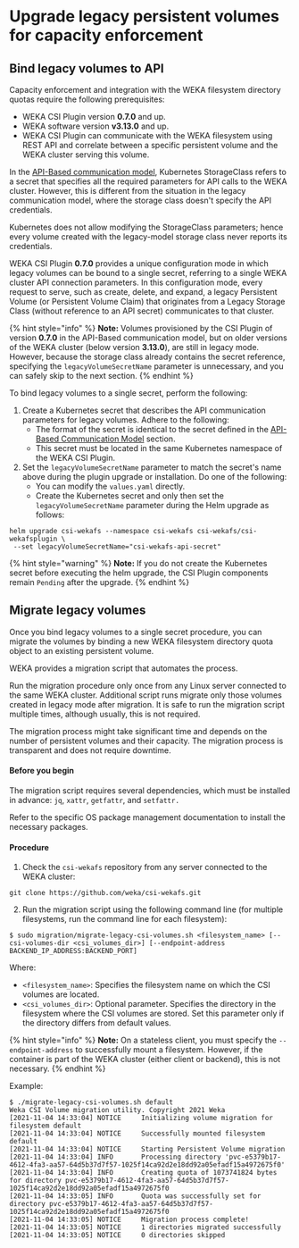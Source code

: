 # Upgrade legacy persistent volumes for capacity enforcement

## Bind legacy volumes to API

Capacity enforcement and integration with the WEKA filesystem directory quotas require the following prerequisites:

* WEKA CSI Plugin version **0.7.0** and up.
* WEKA software version **v3.13.0** and up.
* WEKA CSI Plugin can communicate with the WEKA filesystem using REST API and correlate between a specific persistent volume and the WEKA cluster serving this volume.

In the [API-Based communication model](storage-class-configurations.md#api-based-communication-model), Kubernetes StorageClass refers to a secret that specifies all the required parameters for API calls to the WEKA cluster. However, this is different from the situation in the legacy communication model, where the storage class doesn't specify the API credentials.&#x20;

Kubernetes does not allow modifying the StorageClass parameters; hence every volume created with the legacy-model storage class never reports its credentials.

WEKA CSI Plugin **0.7.0** provides a unique configuration mode in which legacy volumes can be bound to a single secret, referring to a single WEKA cluster API connection parameters. In this configuration mode, every request to serve, such as create, delete, and expand, a legacy Persistent Volume (or Persistent Volume Claim) that originates from a Legacy Storage Class (without reference to an API secret) communicates to that cluster.

{% hint style="info" %}
**Note:** Volumes provisioned by the CSI Plugin of version **0.7.0** in the API-Based communication model, but on older versions of the WEKA cluster (below version **3.13.0**), are still in legacy mode. However, because the storage class already contains the secret reference, specifying the `legacyVolumeSecretName` parameter is unnecessary, and you can safely skip to the next section.
{% endhint %}

To bind legacy volumes to a single secret, perform the following:

1. Create a Kubernetes secret that describes the API communication parameters for legacy volumes. Adhere to the following:
   * The format of the secret is identical to the secret defined in the [API-Based Communication Model](upgrade-legacy-persistent-volumes-for-capacity-enforcement.md#api-based-communication-model) section.
   * This secret must be located in the same Kubernetes namespace of the WEKA CSI Plugin.
2. Set the `legacyVolumeSecretName` parameter to match the secret's name above during the plugin upgrade or installation. Do one of the following:
   * You can modify the `values.yaml` directly.
   * Create the Kubernetes secret and only then set the `legacyVolumeSecretName` parameter during the Helm upgrade as follows:

```
helm upgrade csi-wekafs --namespace csi-wekafs csi-wekafs/csi-wekafsplugin \
 --set legacyVolumeSecretName="csi-wekafs-api-secret"

```

{% hint style="warning" %}
**Note:** If you do not create the Kubernetes secret before executing the helm upgrade, the CSI Plugin components remain `Pending` after the upgrade.
{% endhint %}

## Migrate legacy volumes

Once you bind legacy volumes to a single secret procedure, you can migrate the volumes by binding a new WEKA filesystem directory quota object to an existing persistent volume.&#x20;

WEKA provides a migration script that automates the process.

Run the migration procedure only once from any Linux server connected to the same WEKA cluster. Additional script runs migrate only those volumes created in legacy mode after migration. It is safe to run the migration script multiple times, although usually, this is not required.

The migration process might take significant time and depends on the number of persistent volumes and their capacity. The migration process is transparent and does not require downtime.

#### Before you begin

The migration script requires several dependencies, which must be installed in advance: `jq`, `xattr`, `getfattr`, and `setfattr.`

Refer to the specific OS package management documentation to install the necessary packages.

#### Procedure

1. Check the `csi-wekafs` repository from any server connected to the WEKA cluster:

```
git clone https://github.com/weka/csi-wekafs.git
```

2. Run the migration script using the following command line (for multiple filesystems, run the command line for each filesystem):

```
$ sudo migration/migrate-legacy-csi-volumes.sh <filesystem_name> [--csi-volumes-dir <csi_volumes_dir>] [--endpoint-address BACKEND_IP_ADDRESS:BACKEND_PORT]
```

Where:

* `<filesystem_name>`: Specifies the filesystem name on which the  CSI volumes are located.
* `<csi_volumes_dir>`: Optional parameter. Specifies the directory in the filesystem where the CSI volumes are stored. Set this parameter only if the directory differs from default values.

{% hint style="info" %}
**Note:** On a stateless client, you must specify the `--endpoint-address` to successfully mount a filesystem. However, if the container is part of the WEKA cluster (either client or backend), this is not necessary.
{% endhint %}

Example:

```
$ ./migrate-legacy-csi-volumes.sh default
Weka CSI Volume migration utility. Copyright 2021 Weka
[2021-11-04 14:33:04] NOTICE     Initializing volume migration for filesystem default
[2021-11-04 14:33:04] NOTICE     Successfully mounted filesystem default
[2021-11-04 14:33:04] NOTICE     Starting Persistent Volume migration
[2021-11-04 14:33:04] INFO       Processing directory 'pvc-e5379b17-4612-4fa3-aa57-64d5b37d7f57-1025f14ca92d2e18dd92a05efadf15a4972675f0'
[2021-11-04 14:33:04] INFO       Creating quota of 1073741824 bytes for directory pvc-e5379b17-4612-4fa3-aa57-64d5b37d7f57-1025f14ca92d2e18dd92a05efadf15a4972675f0
[2021-11-04 14:33:05] INFO       Quota was successfully set for directory pvc-e5379b17-4612-4fa3-aa57-64d5b37d7f57-1025f14ca92d2e18dd92a05efadf15a4972675f0
[2021-11-04 14:33:05] NOTICE     Migration process complete!
[2021-11-04 14:33:05] NOTICE     1 directories migrated successfully
[2021-11-04 14:33:05] NOTICE     0 directories skipped
```
